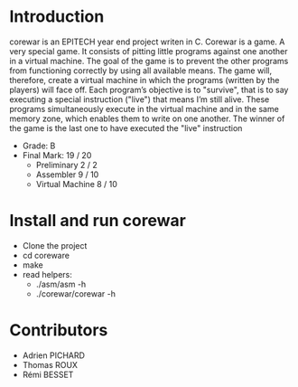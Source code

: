 # Introduction
corewar is an EPITECH year end project writen in C. Corewar is a game. A very special game. It consists of pitting little programs against one another in a virtual machine.
The goal of the game is to prevent the other programs from functioning correctly by using all available means.
The game will, therefore, create a virtual machine in which the programs (written by the players) will face off. Each
program’s objective is to "survive", that is to say executing a special instruction ("live") that means I’m still alive.
These programs simultaneously execute in the virtual machine and in the same memory zone, which enables them
to write on one another.
The winner of the game is the last one to have executed the "live" instruction

* Grade: B
* Final Mark: 19 / 20
  * Preliminary 2 / 2
  * Assembler 9 / 10
  * Virtual Machine 8 / 10

# Install and run corewar

* Clone the project
* cd coreware
* make
* read helpers:
  * ./asm/asm  -h
  * ./corewar/corewar -h

# Contributors
* Adrien PICHARD
* Thomas ROUX
* Rémi BESSET
